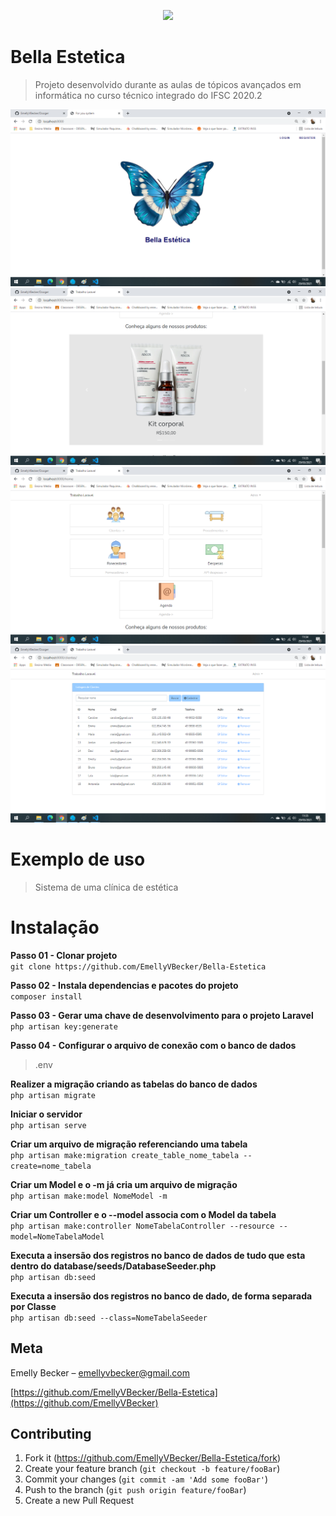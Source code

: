 <p align="center"><img src="https://i.pinimg.com/originals/43/c5/5d/43c55d840d2169988d830331659726d2.png" width="400"></p>

# Bella Estetica 
> Projeto desenvolvido durante as aulas de tópicos avançados em informática no curso técnico integrado do IFSC 2020.2

![](img.png)
![](img4.png)
![](img2.png)
![](img5.png)

# Exemplo de uso
> Sistema de uma clínica de estética

# Instalação
**Passo 01 - Clonar projeto**   
`git clone https://github.com/EmellyVBecker/Bella-Estetica`

**Passo 02 - Instala dependencias e pacotes do projeto**  
`composer install`

**Passo 03 - Gerar uma chave de desenvolvimento para o projeto Laravel**  
`php artisan key:generate`

**Passo 04 - Configurar o arquivo de conexão com o banco de dados**  
 > .env

**Realizer a migração criando as tabelas do banco de dados**  
`php artisan migrate`

**Iniciar o servidor**  
`php artisan serve`

**Criar um arquivo de migração referenciando uma tabela**  
`php artisan make:migration create_table_nome_tabela --create=nome_tabela`

**Criar um Model e o -m já cria um arquivo de migração**  
`php artisan make:model NomeModel -m`

**Criar um Controller e o --model associa com o Model da tabela**  
`php artisan make:controller NomeTabelaController --resource --model=NomeTabelaModel`

**Executa a insersão dos registros no banco de dados de tudo que esta dentro do database/seeds/DatabaseSeeder.php**  
`php artisan db:seed`

**Executa a insersão dos registros no banco de dado, de forma separada por Classe**  
`php artisan db:seed --class=NomeTabelaSeeder`

## Meta
Emelly Becker  – emellyvbecker@gmail.com

[https://github.com/EmellyVBecker/Bella-Estetica](https://github.com/EmellyVBecker)

## Contributing

1. Fork it (<https://github.com/EmellyVBecker/Bella-Estetica/fork>)
2. Create your feature branch (`git checkout -b feature/fooBar`)
3. Commit your changes (`git commit -am 'Add some fooBar'`)
4. Push to the branch (`git push origin feature/fooBar`)
5. Create a new Pull Request

<!-- Markdown link & img dfn's -->
[npm-image]: https://img.shields.io/npm/v/datadog-metrics.svg?style=flat-square
[npm-url]: https://npmjs.org/package/datadog-metrics
[npm-downloads]: https://img.shields.io/npm/dm/datadog-metrics.svg?style=flat-square
[travis-image]: https://img.shields.io/travis/dbader/node-datadog-metrics/master.svg?style=flat-square
[travis-url]: https://travis-ci.org/dbader/node-datadog-metrics
[wiki]: https://github.com/yourname/yourproject/wiki
